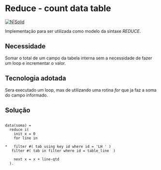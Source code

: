 # Reduce - count data table #

[![N|Solid](https://wiki.scn.sap.com/wiki/download/attachments/1710/ABAP%20Development.png?version=1&modificationDate=1446673897000&api=v2)](https://www.sap.com/brazil/developer.html)

Implementação para ser utilizada como modelo da sintaxe _REDUCE_.

## Necessidade ##
Somar o total de um campo da tabela interna sem a necessidade de fazer um loop e incrementar o valor.

## Tecnologia adotada ##
Sera executado um loop, mas de utilizando uma rotina _for_ que ja faz a soma do campo informado.

## Solução ##

```abap

data(soma) =
  reduce i(
    init x = 0
    for line in

*   filter #( tab using key id where id = 'LH ' )
   filter #( tab in filter where id = table_line  )

    next x = x + line-qtd
  ).
  
```
